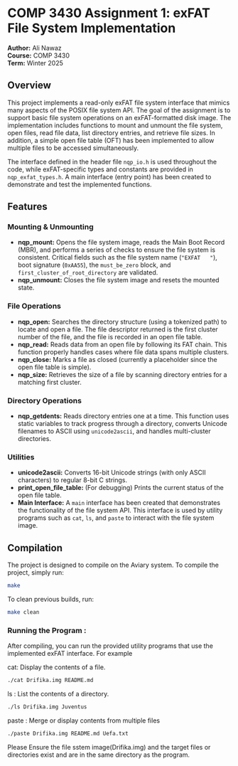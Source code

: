 # COMP 3430 Assignment 1: exFAT File System Implementation

**Author:** Ali Nawaz  
**Course:** COMP 3430  
**Term:** Winter 2025

## Overview

This project implements a read-only exFAT file system interface that mimics many aspects of the POSIX file system API. The goal of the assignment is to support basic file system operations on an exFAT-formatted disk image. The implementation includes functions to mount and unmount the file system, open files, read file data, list directory entries, and retrieve file sizes. In addition, a simple open file table (OFT) has been implemented to allow multiple files to be accessed simultaneously.

The interface defined in the header file `nqp_io.h` is used throughout the code, while exFAT-specific types and constants are provided in `nqp_exfat_types.h`. A main interface (entry point) has been created to demonstrate and test the implemented functions.

## Features

### Mounting & Unmounting

- **nqp_mount:** Opens the file system image, reads the Main Boot Record (MBR), and performs a series of checks to ensure the file system is consistent. Critical fields such as the file system name (`"EXFAT   "`), boot signature (`0xAA55`), the `must_be_zero` block, and `first_cluster_of_root_directory` are validated.
- **nqp_unmount:** Closes the file system image and resets the mounted state.

### File Operations

- **nqp_open:** Searches the directory structure (using a tokenized path) to locate and open a file. The file descriptor returned is the first cluster number of the file, and the file is recorded in an open file table.
- **nqp_read:** Reads data from an open file by following its FAT chain. This function properly handles cases where file data spans multiple clusters.
- **nqp_close:** Marks a file as closed (currently a placeholder since the open file table is simple).
- **nqp_size:** Retrieves the size of a file by scanning directory entries for a matching first cluster.

### Directory Operations

- **nqp_getdents:** Reads directory entries one at a time. This function uses static variables to track progress through a directory, converts Unicode filenames to ASCII using `unicode2ascii`, and handles multi-cluster directories.

### Utilities

- **unicode2ascii:** Converts 16-bit Unicode strings (with only ASCII characters) to regular 8-bit C strings.
- **print_open_file_table:** (For debugging) Prints the current status of the open file table.
- **Main Interface:** A `main` interface has been created that demonstrates the functionality of the file system API. This interface is used by utility programs such as `cat`, `ls`, and `paste` to interact with the file system image.

## Compilation

The project is designed to compile on the Aviary system. To compile the project, simply run:

```bash
make
```
To clean previous builds, run:

```bash
make clean
```

### Running the Program :
After compiling, you can run the provided utility programs that use the implemented exFAT interface. For example

cat: Display the contents of a file.
```bash
./cat Drifika.img README.md
```

ls : List the contents of a directory.
```bash
./ls Drifika.img Juventus
```

paste : Merge or display contents from multiple files
```bash
./paste Drifika.img README.md Uefa.txt
```

Please Ensure the file sstem image(Drifika.img) and the target files or directories exist and are in the same directory as the program. 





